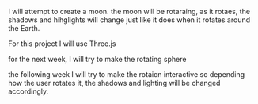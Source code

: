 I will attempt to create a moon. the moon will be rotaraing, as it rotaes, 
the shadows and hihglights will change just like it does when it rotates
around the Earth.

For this project I will use Three.js

for the next week, I will try to make the rotating sphere

the following week I will try to make the rotaion interactive so depending how the 
user rotates it, the shadows and lighting will be changed accordingly.
